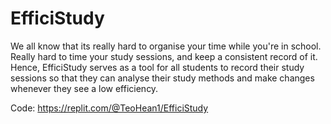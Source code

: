 # EfficiStudy

We all know that its really hard to organise your time while you're in school. Really hard to time your study sessions, and keep a consistent record of it.
Hence, EfficiStudy serves as a tool for all students to record their study sessions so that they can analyse their study methods and make changes whenever
they see a low efficiency.


Code: https://replit.com/@TeoHean1/EfficiStudy
